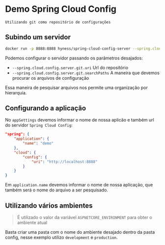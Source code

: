 # Demo Spring Cloud Config

    Utilizando git como repositório de configurações


## Subindo um servidor

```bash
docker run -p 8888:8888 hyness/spring-cloud-config-server --spring.cloud.config.server.git.uri=https://github.com/alefcarlos/demo-spring-cloud-config --spring.cloud.config.server.git.searchPaths='config/{application}/{profile}'
```

Podemos configurar o servidor passando os parâmetros desajados:

* `--spring.cloud.config.server.git.uri` Url do repositório
* `--spring.cloud.config.server.git.searchPaths` A maneira que devemos procurar os arquivos de configuração

Essa maneira de pesquisar arquivos nos permite uma organização por hierarquia.

## Configurando a aplicação

No `appSettings` devemos informar o nome de nossa aplicão e também url do servidor `Spring Cloud Config`:

```json
"spring": {
    "application": {
        "name": "demo"
    },
    "cloud": {
        "config": {
            "uri": "http://localhost:8888"
        }
    }
}
```

Em `application.name` devemos informar o nome de nossa aplicação, que também será o nome do arquivo a ser pesquisado.

## Utilizando vários ambientes

> É utilizado o valor da variável `ASPNETCORE_ENVIRONMENT` para obter o ambiente atual

Basta criar uma pasta com o nome do ambiente desajado dentro da pasta config, nesse exemplo utilizo `development` e `production`.